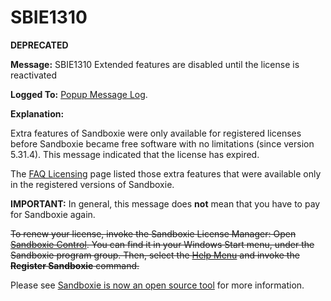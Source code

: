 # SBIE1310

**DEPRECATED**

**Message:** SBIE1310 Extended features are disabled until the license is reactivated

**Logged To:** [Popup Message Log](PopupMessageLog.md).

**Explanation:**

Extra features of Sandboxie were only available for registered licenses before Sandboxie became free software with no limitations (since version 5.31.4). This message indicated that the license has expired.

The [FAQ Licensing](https://sandboxie-website-archive.github.io/www.sandboxie.com/FAQ_Licensing.html) page listed those extra features that were available only in the registered versions of Sandboxie.

**IMPORTANT:** In general, this message does **not** mean that you have to pay for Sandboxie again.

~~To renew your license, invoke the Sandboxie License Manager: Open [Sandboxie Control](SandboxieControl.md). You can find it in your Windows Start menu, under the Sandboxie program group. Then, select the [Help Menu](HelpMenu.md) and invoke the **Register Sandboxie** command.~~

Please see [Sandboxie is now an open source tool](https://news.sophos.com/en-us/2020/04/09/sandboxie-is-now-an-open-source-tool) for more information.
